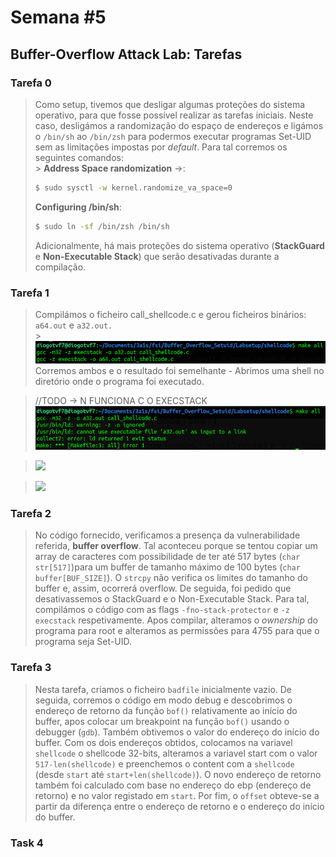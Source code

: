 # Semana #5

## Buffer-Overflow Attack Lab: Tarefas

### Tarefa 0

> Como setup, tivemos que desligar algumas proteções do sistema operativo, para que fosse possível realizar as tarefas iniciais.
> Neste caso, desligámos a randomização do espaço de endereços e ligámos o `/bin/sh` ao `/bin/zsh` para podermos executar programas Set-UID sem as limitações impostas por _default_.
> Para tal corremos os seguintes comandos:<br> > **Address Space randomization** ->:
>
> ```bash
> $ sudo sysctl -w kernel.randomize_va_space=0
> ```
>
> **Configuring /bin/sh**:
>
> ```bash
> $ sudo ln -sf /bin/zsh /bin/sh
> ```
>
> Adicionalmente, há mais proteções do sistema operativo (**StackGuard** e **Non-Executable Stack**) que serão desativadas durante a compilação.

### Tarefa 1

> Compilámos o ficheiro call_shellcode.c e gerou ficheiros binários: `a64.out` e `a32.out.` <br> > <img src="image.png">
> Corremos ambos e o resultado foi semelhante - Abrimos uma shell no diretório onde o programa foi executado.

> //TODO -> N FUNCIONA C O EXECSTACK
> ![Alt text](image-1.png)

> <img src="i">

> <img src="i">

### Tarefa 2

> No código fornecido, verificamos a presença da vulnerabilidade referida, **buffer overflow**. Tal aconteceu porque se tentou copiar um array de caracteres com possibilidade de ter até 517 bytes (`char str[517]`)para um buffer de tamanho máximo de 100 bytes (`char buffer[BUF_SIZE]`). O `strcpy` não verifica os limites do tamanho do buffer e, assim, ocorrerá overflow.
> De seguida, foi pedido que desativassemos o StackGuard e o Non-Executable Stack. Para tal, compilámos o código com as flags `-fno-stack-protector` e `-z execstack` respetivamente. Apos compilar, alteramos o _ownership_ do programa para root e alteramos as permissões para 4755 para que o programa seja Set-UID.


### Tarefa 3

> Nesta tarefa, criamos o ficheiro `badfile` inicialmente vazio. De seguida, corremos o código em modo debug e descobrimos o endereço de retorno da função `bof()` relativamente ao início do buffer, apos colocar um breakpoint na função `bof()` usando o debugger (`gdb`). Também obtivemos o valor do endereço do início do buffer.
> Com os dois endereços obtidos, colocamos na variavel `shellcode` o shellcode 32-bits, alteramos a variavel start com o valor `517-len(shellcode)`  e preenchemos o content com a `shellcode`  (desde `start` até `start+len(shellcode)`).
> O novo endereço de retorno também foi calculado com base no endereço do ebp (endereço de retorno) e no valor registado em `start`. Por fim, o `offset` obteve-se a partir da diferença entre o endereço de retorno e o endereço do início do buffer.


### Task 4
